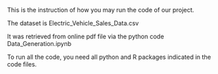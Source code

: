 This is the instruction of how you may run the code of our project.

The dataset is Electric_Vehicle_Sales_Data.csv

It was retrieved from online pdf file via the python code Data_Generation.ipynb

To run all the code, you need all python and R packages indicated in the code files.